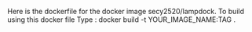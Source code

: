 Here is the dockerfile for the docker image secy2520/lampdock.
To build using this docker file 
Type : docker build -t YOUR_IMAGE_NAME:TAG .
